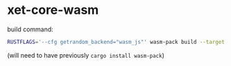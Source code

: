 # xet-core-wasm

build command:

```bash
RUSTFLAGS='--cfg getrandom_backend="wasm_js"' wasm-pack build --target web
```

(will need to have previously `cargo install wasm-pack`)
